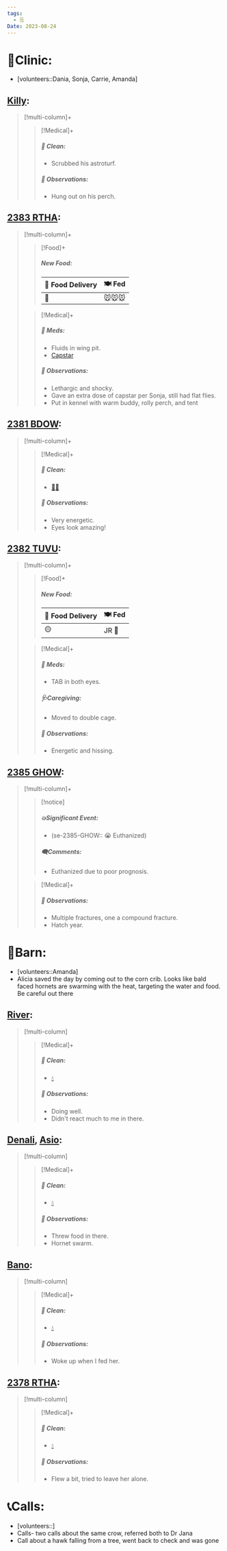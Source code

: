 ```yaml
---
tags:
  - 🗒️
Date: 2023-08-24
---
```


# 🏥Clinic:
- [volunteers::Dania, Sonja, Carrie, Amanda]

## [Killy](../RARE%20Birds/Ed%20Birds/Killy.md):
> [!multi-column]+
>
>> [!Medical]+
>>##### 🫧 Clean:
>> - Scrubbed his astroturf.
>>
>> ##### 🔭 Observations:
>> - Hung out on his perch.

## [2383 RTHA](../RARE%20Birds/2383%20RTHA.md):
> [!multi-column]+
>
>> [!Food]+
>> ##### New Food:
>> |🚚 Food Delivery| 🍽️ Fed|
>> |---|---|
>>|🫱|🐭🐭🐭
>
>> [!Medical]+
>> ##### 💊 Meds:
>> - Fluids in wing pit.
>> - [Capstar](../Admin/Codes/Medication/Capstar.md)
>>
>> ##### 🔭 Observations:
>> - Lethargic and shocky.
>> - Gave an extra dose of capstar per Sonja, still had flat flies.
>> - Put in kennel with warm buddy, rolly perch, and tent

## [2381 BDOW](../RARE%20Birds/2381%20BDOW.md):
> [!multi-column]+
>
>> [!Medical]+
>>##### 🫧 Clean:
>> - [🧼➗](../Admin/Codes/Cleaned%20with%20divider.md)
>>
>> ##### 🔭 Observations:
>> - Very energetic.
>> - Eyes look amazing!
>>

## [2382 TUVU](../RARE%20Birds/2382%20TUVU.md):
> [!multi-column]+
>
>> [!Food]+
>> ##### New Food:
>> |🚚 Food Delivery| 🍽️ Fed|
>> |---|---|
>>|🟡|JR 🐀
>
>> [!Medical]+
>> ##### 💊 Meds:
>> - TAB in both eyes.
>>
>> ##### 🩺Caregiving:
>> - Moved to double cage.
>>
>> ##### 🔭 Observations:
>> - Energetic and hissing.

## [2385 GHOW](../RARE%20Birds/2385%20GHOW.md):
> [!multi-column]+
>
>> [!notice]
>> ##### 💥Significant Event:
>> - (se-2385-GHOW:: 😭 Euthanized)
>>
>> ##### 🗨️Comments:
>> - Euthanized due to poor prognosis.
>
>> [!Medical]+
>> ##### 🔭 Observations:
>> - Multiple fractures, one a compound fracture.
>> - Hatch year.

# 🏡Barn:
- [volunteers::Amanda]
- Alicia saved the day by coming out to the corn crib. Looks like bald faced hornets are swarming with the heat, targeting the water and food. Be careful out there

## [River](../RARE%20Birds/Ed%20Birds/River.md):
> [!multi-column]
>
>> [!Medical]+
>>##### 🫧 Clean:
>>- [💧](../Admin/Codes/Fresh%20water.md)
>>
>> ##### 🔭 Observations:
>> - Doing well.
>> - Didn't react much to me in there.

## [Denali](../RARE%20Birds/Ed%20Birds/Denali.md), [Asio](../RARE%20Birds/Ed%20Birds/Asio.md):
> [!multi-column]
>
>> [!Medical]+
>>##### 🫧 Clean:
>>- [💧](../Admin/Codes/Fresh%20water.md)
>>
>> ##### 🔭 Observations:
>> - Threw food in there.
>> - Hornet swarm.

## [Bano](../RARE%20Birds/Ed%20Birds/Bano.md):
> [!multi-column]
>
>> [!Medical]+
>>##### 🫧 Clean:
>>- [💧](../Admin/Codes/Fresh%20water.md)
>>
>> ##### 🔭 Observations:
>> - Woke up when I fed her.

## [2378 RTHA](../RARE%20Birds/2378%20RTHA.md):
> [!multi-column]
>
>> [!Medical]+
>>##### 🫧 Clean:
>>- [💧](../Admin/Codes/Fresh%20water.md)
>>
>> ##### 🔭 Observations:
>> - Flew a bit, tried to leave her alone.

# 📞Calls:
- [volunteers::]
- Calls- two calls about the same crow, referred both to Dr Jana
- Call about a hawk falling from a tree, went back to check and was gone
